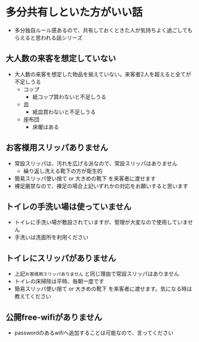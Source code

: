 多分共有しといた方がいい話
===

* 多分独自ルール感あるので、共有しておくときた人が気持ちよく過ごしてもらえると思われる話シリーズ

## 大人数の来客を想定していない

* 大人数の来客を想定した物品を揃えていない。来客者2人を超えると全てが不足しうる
	* コップ
		* 紙コップ買わないと不足しうる
	* 皿
		* 紙皿買わないと不足しうる
	* 座布団
		* 床暖はある

## お客様用スリッパありません

* 常設スリッパは、汚れを広げる派なので、常設スリッパはありません
	* 繰り返し洗える靴下の方が衛生的
* 簡易スリッパ使い捨て or 大きめの靴下 を来客者に渡せます
* 裸足厳禁なので、裸足の場合上記いずれかの対応をお願いすると思います

## トイレの手洗い場は使っていません

* トイレに手洗い場が敷設されていますが、管理が大変なので使用していません
* 手洗いは洗面所を利用ください

## トイレにスリッパがありません

* 上記`お客様用スリッパありません` と同じ理由で常設スリッパはありません
* トイレの床掃除は平時、毎朝一度です
* 簡易スリッパ使い捨て or 大きめの靴下 を来客者に渡せます。気になる時は教えてください

## 公開free-wifiがありません

* passwordのあるwifiへ追加することは可能なので、言ってください
